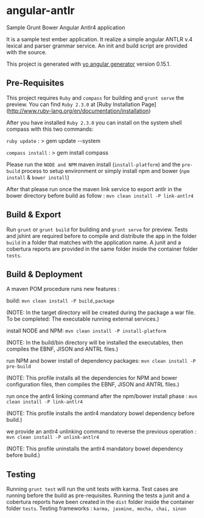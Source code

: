 # angular-antlr
Sample Grunt Bower Angular Antlr4 application

It is a sample test ember application. It realize a simple angular ANTLR v.4 lexical and parser grammar service.
An init and build script are provided with the source.

This project is generated with [yo angular generator](https://github.com/yeoman/generator-angular)
version 0.15.1.

## Pre-Requisites

This project requires `Ruby` and `compass` for building and `grunt serve` the preview.
You can find `Ruby 2.3.0` at [Ruby Installation Page] (http://www.ruby-lang.org/en/documentation/installation)

After you have installed `Ruby 2.3.0` you can install on the system shell compass with this two commands:

`ruby update` : > gem update --system

`compass install` : > gem install compass

Please run the `NODE and NPM` maven install (`install-platform`) and the `pre-build` process to setup environment or simply install npm and bower (`npm install` & `bower install`)

After that please run once the maven link service to export antlr in the bower directory before build as follow :
`mvn clean install -P link-antlr4`

## Build & Export

Run `grunt` or `grunt build` for building and `grunt serve` for preview.
Tests and jshint are required before to compile and distribute the app in the folder `build` in a folder that matches with the application name. A junit and a cobertura reports are provided in the same folder inside the container folder `tests`.


## Build & Deployment

A maven POM procedure runs new features :

build:
`mvn clean install -P build,package`

(NOTE: In the target directory will be created during the package a war file. To be completed: The executable running external services.)

install NODE and NPM:
`mvn clean install -P install-platform`

(NOTE: In the build/bin directory will be installed the executables, then compiles the EBNF, JISON and ANTRL files.)

run NPM and bower install of dependency packages:
`mvn clean install -P pre-build`

(NOTE: This profile installs all the dependencies for NPM and bower configuration files, then compiles the EBNF, JISON and ANTRL files.)

run once the antlr4 linking command after the npm/bower install phase :
`mvn clean install -P link-antlr4`

(NOTE: This profile installs the antlr4 mandatory bowel dependency before build.)

we provide an antlr4 unlinking command to reverse the previous operation :
`mvn clean install -P unlink-antlr4`

(NOTE: This profile uninstalls the antlr4 mandatory bowel dependency before build.)

## Testing

Running `grunt test` will run the unit tests with karma. Test cases are running before the build as pre-requisites.
Running the tests a junit and a cobertura reports have been created  in the `dist` folder inside the container folder `tests`.
Testing frameworks : `karma, jasmine, mocha, chai, sinon`
